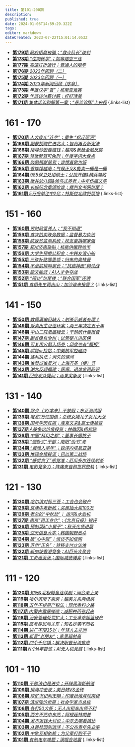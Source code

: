 ```yaml
---
title: 第101-200期
description: 
published: true
date: 2024-01-05T14:59:29.322Z
tags: 
editor: markdown
dateCreated: 2023-07-22T15:01:14.053Z
---
```


<!-- # 191 - 200

- [**第200期** **](./101-200/200.md)
- [**第199期** **](./101-200/199.md)
- [**第198期** **](./101-200/198.md)
- [**第197期** **](./101-200/197.md)
- [**第196期** **](./101-200/196.md)
- [**第195期** **](./101-200/195.md)
- [**第194期** **](./101-200/194.md)
- [**第193期** **](./101-200/193.md)
- [**第192期** **](./101-200/192.md)
- [**第191期** **](./101-200/191.md)
{.links-list}

# 181 - 190

- [**第190期** **](./101-200/190.md)
- [**第189期** **](./101-200/189.md)
- [**第188期** **](./101-200/188.md)
- [**第187期** **](./101-200/187.md)
- [**第186期** **](./101-200/186.md)
- [**第185期** **](./101-200/185.md)
- [**第184期** **](./101-200/184.md)
- [**第183期** **](./101-200/183.md)
- [**第182期** **](./101-200/182.md)
- [**第181期** **](./101-200/181.md)
{.links-list}

# 171 - 180

- [**第180期** **](./101-200/180.md)-->
- [**第179期** *政府招商被骗；“救火队长”改判*](./101-200/179.md)
- [**第178期** *“逆向转学”；如皋踏空三连*](./101-200/178.md)
- [**第177期** *高速打折通行；普通人的艰辛*](./101-200/177.md)
- [**第176期** *2023年回顾（二）*](./101-200/176.md)
- [**第175期** *2023年回顾（一）*](./101-200/175.md)
- [**第174期** *2023年新闻回顾（序章）*](./101-200/174.md)
- [**第173期** *年度汉字“苔”；核聚变竞赛*](./101-200/173.md)
- [**第172期** *年底该讨薪讨薪；好好活着*](./101-200/172.md)
- [**第171期** *集体诉讼和解第一案；“悬丝诊脉”上央视*](./101-200/171.md)
{.links-list}

# 161 - 170

- [**第170期** *人大废止“连坐”；重生 “松辽运河”*](./101-200/170.md)
- [**第169期** *副教授跨栏进北大；智利再否新宪法*](./101-200/169.md)
- [**第168期** *指导炒股要赔钱；越南&教廷金融反腐*](./101-200/168.md)
- [**第167期** *轻微醉驾可免刑；年度字词大盘点*](./101-200/167.md)
- [**第166期** *鼓励捐献器官；谁惯着欧尔班*](./101-200/166.md)
- [**第165期** *香饽饽越南；气候正义&能卖一桶是一桶*](./101-200/165.md)
- [**第164期** *985保卫处招硕士；公投开疆&精兵简政*](./101-200/164.md)
- [**第163期** *撤并幼儿园&候鸟式养老；中年伤痛文学*](./101-200/163.md)
- [**第162期** *长城纪念章颁给谁；裁判文书网烂尾？*](./101-200/162.md)
- [**第161期** *5万倍单注中2亿；特斯拉北欧特烦恼*](./101-200/161.md)
{.links-list}

# 151 - 160

- [**第160期** *穷财政富养人；“我不知道”*](./101-200/160.md)
- [**第159期** *首次拍卖政务数据；监督暴力执法*](./101-200/159.md)
- [**第158期** *防返贫监测系统；校友豪捐哪家强*](./101-200/158.md)
- [**第157期** *郑州济南贴贴；核能供暖跨地市*](./101-200/157.md)
- [**第156期** *大学生预缴公积金；中韩友谊小船*](./101-200/156.md)
- [**第155期** *三孩补贴哪里领；归来的奥特曼*](./101-200/155.md)
- [**第154期** *不坐前排叫家长；“抗癌神医”舆论战*](./101-200/154.md)
- [**第153期** *能文能武；AI人才争夺战*](./101-200/153.md)
- [**第152期** *“暗访”烂尾楼；“联合国军”还魂*](./101-200/152.md)
- [**第151期** *首相先生再出山；加沙谁来接管？*](./101-200/151.md)
{.links-list}

# 141 - 150

- [**第150期** *教师满编但缺人；射杀示威者有理？*](./101-200/150.md)
- [**第149期** *贩卖出生证连环案；两三年决定五十年*](./101-200/149.md)
- [**第148期** *中山二院患癌疑云；干预统计要报告*](./101-200/148.md)
- [**第147期** *副省级自治州；试管婴儿进医保*](./101-200/147.md)
- [**第146期** *可复用火箭入场券；印度也有“福报”*](./101-200/146.md)
- [**第145期** *哄抢or捡拾；中美核军控磋商*](./101-200/145.md)
- [**第144期** *逐利执法；消失的课间*](./101-200/144.md)
- [**第143期** *谁赞成谁反对；上海万圣（梗）节*](./101-200/143.md)
- [**第142期** *湖北反超福建；医保、退休金再辟谣*](./101-200/142.md)
- [**第141期** *回应观众提问；雨果奖争议*](./101-200/141.md)
{.links-list}

# 131 - 140

- [**第140期** *除夕（又/本来）不放假；东亚测试服*](./101-200/140.md)
- [**第139期** *增发1万亿国债；总统女婿儿子女儿大战*](./101-200/139.md)
- [**第138期** *国考学历狂飙；库克又来&富士康被查*](./101-200/138.md)
- [**第137期** *A股争论价值投资；林徽因&杨紫琼*](./101-200/137.md)
- [**第136期** *中国“科幻之都”；董事长撂挑子*](./101-200/136.md)
- [**第135期** *“侧卧式”干部；南阳“伪书”考*](./101-200/135.md)
- [**第134期** *“最难入学年”；锐评内塔尼亚胡*](./101-200/134.md)
- [**第133期** *堆现金墙辟谣；巴以第二战场*](./101-200/133.md)
- [**第132期** *“感觉贪了”感觉准；厄瓜多尔连续刺杀*](./101-200/132.md)
- [**第131期** *电影竞争力；阵痛来自和世界脱轨*](./101-200/131.md)
{.links-list}

# 121 - 130

- [**第130期** *哈尔滨对标三亚；工会也会破产*](./101-200/130.md)
- [**第129期** *京津中考新政；买房抽大奖100万*](./101-200/129.md)
- [**第128期** *老总的“中秋劫”； 运河&水危机*](./101-200/128.md)
- [**第127期** *南京“再工业化”；《北京日报》锐评*](./101-200/127.md)
- [**第126期** *预制菜&“小舅子”；秋天化债进展*](./101-200/126.md)
- [**第125期** *空天信息大学；韩国朝野恶斗*](./101-200/125.md)
- [**第124期** *破“心中贼”；信访不如信网*](./101-200/124.md)
- [**第123期** *苏州“正名”；转移支付立法难*](./101-200/123.md)
- [**第122期** *新加坡香港竞争；AI巨头大聚会*](./101-200/122.md)
- [**第121期** *工资涨没涨；国际减债博弈*](./101-200/121.md)
{.links-list}


# 111 - 120

- [**第120期** *知网&北极鲶鱼连续剧；闽台亲上亲*](./101-200/120.md)
- [**第119期** *哈尔滨南下卖房；越美关系两级跳*](./101-200/119.md)
- [**第118期** *五年不提房产税法；现代香料之路*](./101-200/118.md)
- [**第117期** *内蒙古雷暴哮喘；减肥神药卷起来*](./101-200/117.md)
- [**第116期** *治安管理处罚扩大；工业革命摇篮破产*](./101-200/116.md)
- [**第115期** *高考移民闯关东；知名抄袭不知名*](./101-200/115.md)
- [**第114期** *进厂不限35岁；年轻人去非洲*](./101-200/114.md)
- [**第113期** *新晋“老朋友”；家里辐射高*](./101-200/113.md)
- [**第112期** *四个千亿镇；解决职普分流焦虑*](./101-200/112.md)
- [**第111期** *N个N年首访；AI无人机竞赛*](./101-200/111.md)
{.links-list}

# 101 - 110

- [**第110期** *不修法也是进步；开辟黑海新航道*](./101-200/110.md)
- [**第109期** *排海冲击波；美日韩VS金砖*](./101-200/109.md)
- [**第108期** *挖矿书记判无期；印度抢滩月球南极*](./101-200/108.md)
- [**第107期** *请求降价卖房；社会学家当总统*](./101-200/107.md)
- [**第106期** *各打50大板；无人出租车出师不利*](./101-200/106.md)
- [**第105期** *西方不亮中东亮；阿根廷特朗普*](./101-200/105.md)
- [**第104期** *发不发钱大讨论；中东去哪看芭比*](./101-200/104.md)
- [**第103期** *从碧桂园到远洋；不公布青年失业率*](./101-200/103.md)
- [**第102期** *中欧互相依赖；为父辈打抱不平*](./101-200/102.md)
- [**第101期** *有轨电车难题；演唱会地震*](./101-200/101.md)
{.links-list}